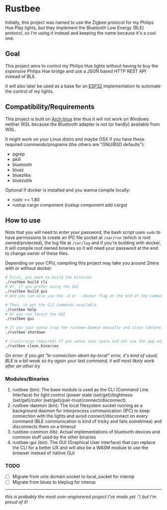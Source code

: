 # Rustbee

Initially, this project was named to use the Zigbee protocol for my Philips Hue Play lights, but they implement the Bluetooth Low Energy (BLE) protocol, so I'm using it instead and keeping the name because it's a cool one.

## Goal

This project aims to control my Philips Hue lights without having to buy the *expensive* Philips Hue bridge and use a JSON based HTTP REST API instead of BLE.

It will also later be used as a base for an [ESP32](https://www.espressif.com/en/products/socs/esp32) implementation to automate the control of my lights.

## Compatibility/Requirements

This project is built on [Arch linux](https://archlinux.org) *btw* thus it will not work on Windows neither WSL because the Bluetooth adapter is not (or hardly) available from WSL.

It might work on your Linux distro and maybe OSX if you have these required commands/programs (the others are "GNU/BSD defaults"):

- pgrep
- pkill
- bluetooth
- bluez
- bluezlibs
- bluezutils

Optional if docker is installed and you wanna compile locally:
- rustc >= 1.80
- rustup cargo component (rustup component add cargo)

## How to use

Note that you will need to enter your password, the bash script uses `sudo` to have permissions to create an IPC file socket at `/var/run` (which is root owned/protected), the log file at `/var/log` and if you're building with docker, it will compile root owned binaries so it will need your password at the end to change owner of these files.

Depending on your CPU, compiling this project may take you around 2mins with or without docker.

```bash
# First, you need to build the binaries
./rustbee build cli
# Or, if you prefer using the GUI
./rustbee build gui
# And you can also use the -d or --docker flag at the end of the command to use docker to compile

# Then, to get the CLI commands available
./rustbee help
# Or you can launch the GUI
./rustbee gui

# If you just wanna stop the rustbee-daemon manually and close (delete) the file socket
./rustbee shutdown

# (rust/cargo required) If you wanna save space and not use the app anymore
./rustbee clean_binaries
```

*On error: if you get "le-connection-abort-by-local" error, it's kind of usual, BLE is a bit weak so try again your last command, it will most likely work after an other try*

### Modules/Binaries

1. rustbee (bin): The base module is used as the CLI (Command Line Interface) for light control (power state (set/get)/bightness (set/get)/color (set/get)/pair-trust/connect/disconnect)
1. rustbee-daemon (bin): The local filesystem socket running as a background daemon for interprocess communication (IPC) to keep connection with the lights and avoid connect/disconnect on every command (BLE communication is kind of tricky and fails sometimes) and disconnects them on a timeout
1. rustbee-common (lib): Actual implementations of bluetooth devices and common stuff used by the other binaries
1. rustbee-gui (bin): The GUI (Graphical User Interface) that can replace the CLI for a better UX and will also be a WASM module to use the browser instead of natiive GUI

### TODO
- [ ] Migrate from unix domain socket to local_socket for interop
- [ ] Migrate from bluez to bleplug for interop

----

*this is probably the most over-engineered project I've made yet* :') *but I'm proud of it!*
